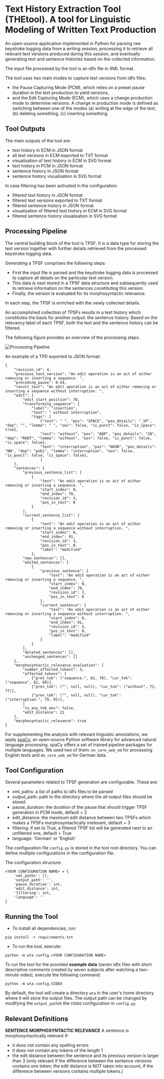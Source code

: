 # Text History Extraction Tool (THEtool). A tool for Linguistic Modeling of Written Text Production

An open-source application implemented in Python for parsing raw keystroke logging data from a writing session, processing it to retrieve all relevant text versions produced during this session, and eventually generating text and sentence histories based on the collected information. 

The input file processed by the tool is an idfx file in XML format.

The tool uses two main modes to capture text versions from idfx files: 
* the Pause Capturing Mode (PCM), which relies on a preset pause duration in the text production to yield versions, 
* and the Edit Capturing Mode (ECM), which uses a change production mode to determine versions. A  change  in  production  mode  is  defined  as switching between one of the modes (a) writing at the edge of the text, (b) deleting something, (c) inserting something.

## Tool Outputs

The main outputs of the tool are:
* text history in ECM in JSON format
* all text versions in ECM exported to TXT format
* visualisation of text history in ECM in SVG format
* text history in PCM in JSON format
* sentence history in JSON format
* sentence history visualisation in SVG format

In case filtering has been activated in the configuration:
* filtered text history in JSON format
* filtered text versions exported to TXT format 
* filtered sentence history in JSON format
* visualisation of filtered text history in ECM in SVG format
* filtered sentence history visualisation in SVG format

## Processing Pipeline

The central building block of the tool is TPSF. It is a data type for storing the text version together with further details retrieved from the processed keystroke logging data.

Generating a TPSF comprises the following steps: 
* First the input file is parsed and the keystroke logging data is processed to capture all details on the particular text version. 
* This data is next stored in a TPSF data structure and subsequently used to retrieve information on the sentences constituting this version. 
* Finally, the version is evaluated for its morphosyntactic relevance. 

In each step, the TPSF is enriched with the newly collected details.

An accomplished collection of TPSFs results in a text history which constitutes the basis for another output: the sentence history. Based on the relevancy label of each TPSF, both the text and the sentence history can be filtered. 

The following figure provides an overview of the processing steps.

![Processing Pipeline](https://github.com/mulasik/wta/blob/main/docs/charts/Concept_Overview.png)

An example of a TPD exported to JSON format:

```
{
	"revision_id": 4, 
	"previous_text_version": "An edit operation is an act of either removing or inserting a sequence. ", 
	"preceding_pause": 0.54, 
	"result_text": "An edit operation is an act of either removing or inserting a sequence without interruption. ", 
	"edit": {
		"edit_start_position": 70, 
		"transforming_sequence": {
			"label": "insertion",
			"text": " without interruption", 
			"tags": [
				{"text": " ", "pos": "SPACE", "pos_details": "_SP", "dep": "", "lemma": " ", "oov": false, "is_punct": false, "is_space": true},
				"text": "without", "pos": "ADP", "pos_details": "IN", "dep": "ROOT", "lemma": "without", "oov": false, "is_punct": false, "is_space": false},
				"text": "interruption", "pos": "NOUN", "pos_details": "NN", "dep": "pobj", "lemma": "interruption", "oov": false, "is_punct": false, "is_space": false},
				]
	}, 
	"sentences": {
		"previous_sentence_list": [
			{
				"text": "An edit operation is an act of either removing or inserting a sequence. ", 
				"start_index": 0, 
				"end_index": 70, 
				"revision_id": 3, 
				"pos_in_text": 0
			}
		], 
		"current_sentence_list": [
			{
				"text": "An edit operation is an act of either removing or inserting a sequence without interruption. ", 
				"start_index": 0, 
				"end_index": 91, 
				"revision_id": 3, 
				"pos_in_text": 0, 
				"label": "modified"
			}, 
		"new_sentences": [], 
		"edited_sentences": [
			{
				"previous_sentence": {
					"text": "An edit operation is an act of either removing or inserting a sequence. ", 
					"start_index": 0, 
					"end_index": 70, 
					"revision_id": 3, 
					"pos_in_text": 0
				}, 
				"current_sentence": {
					"text": "An edit operation is an act of either removing or inserting a sequence without interruption. ", 
					"start_index": 0, 
					"end_index": 91, 
					"revision_id": 3, 
					"pos_in_text": 0, 
					"label": "modified"
				}
			}
		], 
		"deleted_sentences": [], 
		"unchanged_sentences": []
	}, 
	"morphosyntactic_relevance_evaluation": [
		"number_affected_tokens": 3,
		"affected_tokens": [
			{"prev_tok": ("sequence.", 62, 70), "cur_tok": ("sequence", 62, 69)}, 
			{"prev_tok": ("", null, null), "cur_tok": ("without", 71, 77)},
			{"prev_tok": ("", null, null), "cur_tok": ("interruption.", 79, 91)},
		]
		"is_any_tok_oov": false,
		"edit_distance": 21
	], 
	"morphosyntactic_relevance": true
}

```

For supplementing the analysis with relevant linguistic annotations, we apply [spaCy](https://spacy.io), an open-source Python software library for advanced natural language processing.  spaCy offers a set of trained pipeline packages for multiple languages.  We used two of them: ```en_core_web_md``` for processing English texts and ```de_core_web_md``` for German data. 

## Tool Configuration

Several parameters related to TPSF generation are configurable. These are:
* xml_paths: a list of paths to idfx files to be parsed
* output_path: path to the directory where the all output files should be stored
* pause_duration: the duration of the pause that should trigger TPSF generation in PCM mode, default = 2
* edit_distance: the maximum edit distance between two TPSFs which makes a TPSFs morphosyntactically irrelevant, default = 3
* filtering: if set to True, a filtered TPSF list will be generated next to an unfiltered one, default = True
* language: 'German' or 'English'

The configuration file ```config.py``` is stored in the tool root directory. You can define multiple configurations in the configuration file.

The configuration structure:

```
<YOUR CONFIGURATION NAME> = {
    'xml_paths': [],
    'output_path': '',
    'pause_duration': int,
    'edit_distance': int,
    'filtering': int,
    'language': ''
}
```

## Running the Tool

* To install all dependencies, run: 

```
pip install -r requirements.txt
```

* To run the tool, execute:

```
python -m wta config.<YOUR CONFIGURATION NAME>
```

To run the tool for the provided **example data** (seven idfx files with short descriptive comments created by seven subjects after watching a two-minute video), execute the following command:

```
python -m wta config.VIDEO
```

By default, the tool will create a directory ```wta``` in the user's home directory where it will store the output files. The output path can be changed by modifying the ```output_path```in the ```VIDEO``` configuration in ```config.py```.

## Relevant Definitions

**SENTENCE MORPHOSYNTACTIC RELEVANCE** A sentence is morphosyntactically relevant if:
* it does not contain any spelling errors
* it does not contain any tokens of the length 1
* the edit distance between the sentence and its previous version is larger than 3 (only relevant if the difference between the sentence versions contains one token; the edit distance is NOT taken into account, if the difference between versions contains multiple tokens.)

